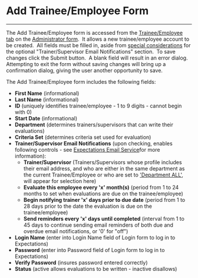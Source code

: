 # Add Trainee/Employee Form 
-----

The Add Trainee/Employee form is accessed from the [Trainee/Employee tab](<7g6o.md>) on the [Administrator form](<7df4.md>).&nbsp; 
It allows a new trainee/employee account to be created.&nbsp; 
All fields must be filled in, aside from [special considerations](<emailbuslog.md>) for the optional "Trainer/Supervisor Email Notifications" section.&nbsp; To save changes click the Submit button.&nbsp; A blank field will result in an error dialog.&nbsp; Attempting to exit the form without 
saving changes will bring up a confirmation dialog, giving the user another 
opportunity to save.

The Add Trainee/Employee form includes the following fields:

- **First Name** (informational)
- **Last Name** (informational)
- **ID** (uniquely identifies trainee/employee - 1 to 9 digits - cannot 
  begin with 0)
- **Start Date** (informational)
- **Department** (determines trainers/supervisors that can write their evaluations)
- **Criteria Set** (determines criteria set used for evaluation)
- **Trainer/Supervisor Email Notifications** (upon checking, enables following controls - see [Expectations Email Service](<emailguide.md>)for more information):
    - **Trainer/Supervisor** (Trainers/Supervisors whose profile includes their email address, and who are either in the same department as the current Trainee/Employee or who are set to ['Department ALL'](<7mls.md>), will appear for selection here)
    - **Evaluate this employee every 'x' month(s)** (period from 1 to 24 months to set when evaluations are due on the trainee/employee)
    - **Begin notifying trainer 'x' days prior to due date** (period from 1 to 28 days prior to the date the evaluation is due on the trainee/employee)
    - **Send reminders every 'x' days until completed** (interval from 1 to 45 days to continue sending email reminders of both due and overdue email notifications, or '0' for "off")
- **Login Name** (enter into Login Name field of Login form to log in to 
  Expectations)
- **Password** (enter into Password field of Login form to log in to 
  Expectations)
- **Verify Password** (insures password entered correctly)
- **Status** (active allows evaluations to be written - inactive 
  disallows)